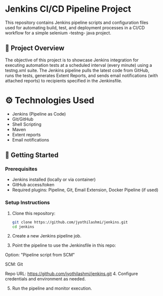 # Jenkins CI/CD Pipeline Project

This repository contains Jenkins pipeline scripts and configuration files used for automating build, test, and deployment processes in a CI/CD workflow for a simple selenium -testng- java project.

## 📌 Project Overview

The objective of this project is to showcase Jenkins integration for executing automation tests at a scheduled interval (every minute) using a testng.xml suite. The Jenkins pipeline pulls the latest code from GitHub, runs the tests, generates Extent Reports, and sends email notifications (with attached reports) to recipients specified in the Jenkinsfile.


# ⚙️ Technologies Used

- Jenkins (Pipeline as Code)
- Git/GitHub
- Shell Scripting
- Maven
- Extent reports
- Email notifications

## 🚀 Getting Started

### Prerequisites

- Jenkins installed (locally or via container)
- GitHub access/token
- Required plugins: Pipeline, Git, Email Extension, Docker Pipeline (if used)

### Setup Instructions

1. Clone this repository:
   ```bash
   git clone https://github.com/jyothilashmi/jenkins.git
   cd jenkins
2. Create a new Jenkins pipeline job.

3. Point the pipeline to use the Jenkinsfile in this repo:

Option: "Pipeline script from SCM"

SCM: Git

Repo URL: https://github.com/jyothilashmi/jenkins.git
4. Configure credentials and environment as needed.

5. Run the pipeline and monitor execution.
